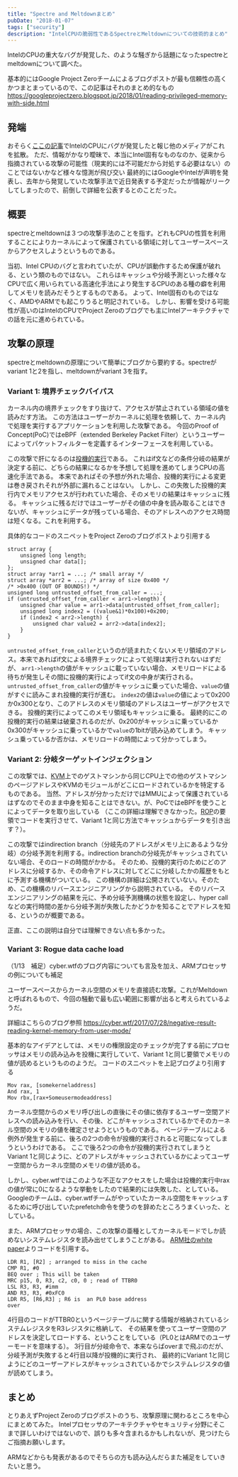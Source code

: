```yaml
---
title: "Spectre and Meltdownまとめ"
pubDate: "2018-01-07"
tags: ["security"]
description: "IntelCPUの脆弱性であるSpectreとMeltdownについての技術的まとめ"
---
```


IntelのCPUの重大なバグが発覚した、のような騒ぎから話題になったspectreとmeltdownについて調べた。

基本的にはGoogle Project Zeroチームによるブログポストが最も信頼性の高くかつまとまっているので、この記事はそれのまとめ的なもの
https://googleprojectzero.blogspot.jp/2018/01/reading-privileged-memory-with-side.html

## 発端
おそらく[ここの記事](https://www.theregister.co.uk/2018/01/02/intel_cpu_design_flaw/)でIntelのCPUにバグが発覚したと報じ他のメディアがこれを拡散。
ただ、情報がかなり曖昧で、本当にIntel固有なものなのか、従来から指摘されている攻撃の可能性（現実的には不可能だから対処する必要はない）のことではないかなど様々な憶測が飛び交い
最終的にはGoogleやIntelが声明を発表し、去年から発覚していた攻撃手法で近日発表する予定だったが情報がリークしてしまったので、前倒しで詳細を公表するとのことだった。

## 概要

spectreとmeltdownは３つの攻撃手法のことを指す。どれもCPUの性質を利用することによりカーネルによって保護されている領域に対してユーザースペースからアクセスしようというものである。

当初、Intel CPUのバグと言われていたが、CPUが誤動作するため保護が破れる、という類のものではない。
これらはキャッシュや分岐予測といった様々なCPUで広く用いられている高速化手法により発生するCPUのある種の癖を利用してメモリを読みだそうとするものである。
よって、Intel固有のものではなく、AMDやARMでも起こりうると明記されている。
しかし、影響を受ける可能性が高いのはIntelのCPUでProject Zeroのブログでも主にIntelアーキテクチャでの話を元に進められている。

## 攻撃の原理

spectreとmeltdownの原理について簡単にブログから要約する。spectreがvariant 1と2を指し、meltdownがvariant 3を指す。

### Variant 1: 境界チェックバイパス

カーネル内の境界チェックをすり抜けて、アクセスが禁止されている領域の値を読みだす方法。
この方法はユーザーがカーネルに処理を依頼して、カーネル内で処理を実行するアプリケーションを利用した攻撃である。
今回のProof of Concept(PoC)ではeBPF（extended Berkeley Packet Filter）というユーザーによってパケットフィルターを定義するインターフェースを利用している。

この攻撃で肝になるのは[投機的実行](https://ja.wikipedia.org/wiki/%E6%8A%95%E6%A9%9F%E7%9A%84%E5%AE%9F%E8%A1%8C)である。
これはif文などの条件分岐の結果が決定する前に、どちらの結果になるかを予想して処理を進めてしまうCPUの高速化手法である。
本来であればその予想が外れた場合、投機的実行による変更は巻き戻されそれが外部に漏れることはない。
しかし、この失敗した投機的実行内でメモリアクセスが行われていた場合、そのメモリの結果はキャッシュに残る。
キャッシュに残るだけではユーザーがその値の中身を読み取ることはできないが、キャッシュにデータが残っている場合、そのアドレスへのアクセス時間は短くなる。これを利用する。

具体的なコードのスニペットをProject Zeroのブログポストより引用する
```
struct array {
    unsigned long length;
    unsigned char data[];
};
struct array *arr1 = ...; /* small array */
struct array *arr2 = ...; /* array of size 0x400 */
/* >0x400 (OUT OF BOUNDS!) */
unsigned long untrusted_offset_from_caller = ...;
if (untrusted_offset_from_caller < arr1->length) {
    unsigned char value = arr1->data[untrusted_offset_from_caller];
    unsigned long index2 = ((value&1)*0x100)+0x200;
    if (index2 < arr2->length) {
        unsigned char value2 = arr2->data[index2];
    }
}
```
`untrusted_offset_from_caller`というのが読まれたくないメモリ領域のアドレス。本来であればif文による境界チェックによって処理は実行されないはずだが、
`arr1->length`の値がキャッシュに載っていない場合、メモリロードによる待ちが発生しその間に投機的実行によってif文の中身が実行される。
`untrusted_offset_from_caller`の値がキャッシュに乗っていた場合、`value`の値がすぐに読みこまれ投機的実行が進む。
`index2`の値は`value`の値によって0x200か0x300となり、このアドレスのメモリ領域のアドレスはユーザーがアクセスできる。
投機的実行によってこのメモリ領域もキャッシュに乗る。
最終的にこの投機的実行の結果は破棄されるのだが、0x200がキャッシュに乗っているか0x300がキャッシュに乗っているかで`value`の1bitが読み込めてしまう。
キャッシュ乗っているか否かは、メモリロードの時間によって分かってしまう。

### Variant 2: 分岐ターゲットインジェクション

この攻撃では、[KVM](https://ja.wikipedia.org/wiki/Kernel-based_Virtual_Machine)上でのゲストマシンから同じCPU上での他のゲストマシンのページアドレスやKVMのモジュールがどこにロードされているかを特定するものである。
当然、アドレスが分かっただけではMMUによって保護されているはずなのでそのまま中身を知ることはできない。が、PoCではeBPFを使うことによってデータを取り出している
（ここの詳細は理解できなかった。[ROP](http://crypto.stanford.edu/~blynn/rop/)の要領でコードを実行させて、Variant 1と同じ方法でキャッシュからデータを引き出す？）。

この攻撃ではindirection branch（分岐先のアドレスがメモリ上にあるような分岐）の分岐予測を利用する。indirection branchの分岐先がキャッシュされていない場合、そのロードの時間がかかる。
そのため、投機的実行のためにどのアドレスに分岐するか、その命令アドレスに対してどこに分岐したかの履歴をもとに予測する機構がついている。
この機構の詳細は公開されていない。そのため、この機構のリバースエンジニアリングから説明されている。
そのリバースエンジニアリングの結果を元に、予め分岐予測機構の状態を設定し、hyper callなどの実行時間の差から分岐予測が失敗したかどうかを知ることでアドレスを知る、というのが概要である。

正直、ここの説明は自分では理解できない点も多かった。

### Variant 3: Rogue data cache load
（1/13　補足）cyber.wtfのブログ内容についても言及を加え、ARMプロセッサの例についても補足

ユーザースペースからカーネル空間のメモリを直接読む攻撃。これがMeltdownと呼ばれるもので、今回の騒動で最も広い範囲に影響が出ると考えられているようだ。

詳細はこちらのブログ参照
https://cyber.wtf/2017/07/28/negative-result-reading-kernel-memory-from-user-mode/

基本的なアイデアとしては、メモリの権限設定のチェックが完了する前にプロセッサはメモリの読み込みを投機に実行していて、Variant 1と同じ要領でメモリの値が読めるというもののようだ。
コードのスニペットを上記ブログより引用する
```
Mov rax, [somekerneladdress]
And rax, 1
Mov rbx,[rax+Someusermodeaddress]
```
カーネル空間からのメモリ呼び出しの直後にその値に依存するユーザー空間アドレスへの読み込みを行い、その後、どこがキャッシュされているかでそのカーネル空間のメモリの値を確定させようというものである。
ページテーブルによる例外が発生する前に、後ろの2つの命令が投機的実行されると可能になってしまうというわけである。
ここで後ろ2つの命令が投機的実行されてしまうとVariant 1と同じように、どのアドレスがキャッシュされているかによってユーザー空間からカーネル空間のメモリの値が読める。

しかし、cyber.wtfではこのような不正なアクセスをした場合は投機的実行中raxの値が常に0になるような挙動をしたので結果的には失敗した、としている。
Googleのチームは、cyber.wtfチームがやっていたカーネル空間をキャッシュするために呼び出していたprefetch命令を使うのを辞めたところうまくいった、としている。

また、ARMプロセッサの場合、この攻撃の亜種としてカーネルモードでしか読めないシステムレジスタを読み出せてしまうことがある。
[ARM社のwhite paper](https://developer.arm.com/support/security-update/download-the-whitepaper)よりコードを引用する。

```
LDR R1, [R2] ; arranged to miss in the cache
CMP R1, #0
BEQ over ; This will be taken
MRC p15, 0, R3, c2, c0, 0 ; read of TTBR0
LSL R3, R3, #imm
AND R3, R3, #0xFC0
LDR R5, [R6,R3] ; R6 is  an PL0 base address
over
```
4行目のコードがTTBR0というページテーブルに関する情報が格納されているシステムレジスタをR3レジスタに格納して、
その結果を使ってユーザー空間のアドレスを決定してロードする、ということをしている（PL0とはARMでのユーザーモードを意味する）。
3行目が分岐命令で、本来ならばoverまで飛ぶのだが、分岐予測が失敗すると4行目以降が投機的に実行され、
最終的にVariant 1と同じようにどのユーザーアドレスがキャッシュされているかでシステムレジスタの値が読めてしまう。



## まとめ
とりあえずProject Zeroのブログポストのうち、攻撃原理に関わるところを中心にまとめてみた。
Intelプロセッサのアーキテクチャやセキュリティ分野にそこまで詳しいわけではないので、誤りも多々含まれるかもしれないが、見つけたらご指摘お願いします。

ARMなどからも発表があるのでそちらの方も読み込んだらまた補足をしていきたいと思う。
